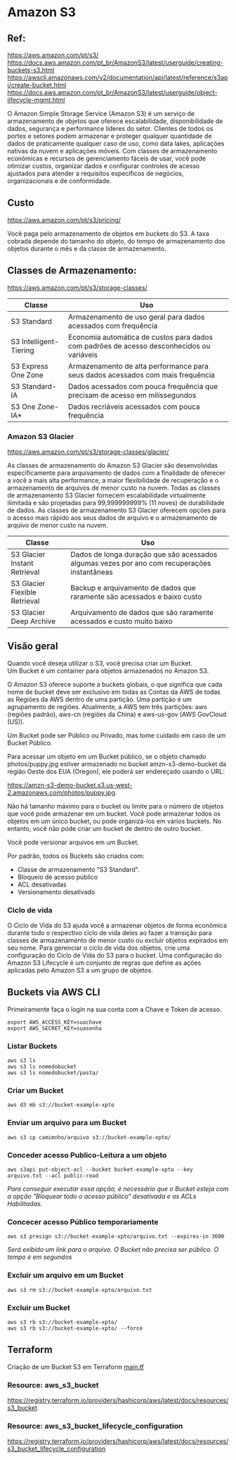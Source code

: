 # Amazon S3

## Ref:
<https://aws.amazon.com/pt/s3/>\
<https://docs.aws.amazon.com/pt_br/AmazonS3/latest/userguide/creating-buckets-s3.html>
<https://awscli.amazonaws.com/v2/documentation/api/latest/reference/s3api/create-bucket.html>
<https://docs.aws.amazon.com/pt_br/AmazonS3/latest/userguide/object-lifecycle-mgmt.html>

O Amazon Simple Storage Service (Amazon S3) é um serviço de armazenamento de objetos que oferece escalabilidade, disponibilidade de dados, segurança e performance líderes do setor. Clientes de todos os portes e setores podem armazenar e proteger qualquer quantidade de dados de praticamente qualquer caso de uso, como data lakes, aplicações nativas da nuvem e aplicações móveis. Com classes de armazenamento econômicas e recursos de gerenciamento fáceis de usar, você pode otimizar custos, organizar dados e configurar controles de acesso ajustados para atender a requisitos específicos de negócios, organizacionais e de conformidade.

## Custo
<https://aws.amazon.com/pt/s3/pricing/>

Você paga pelo armazenamento de objetos em buckets do S3. A taxa cobrada depende do tamanho do objeto, do tempo de armazenamento dos objetos durante o mês e da classe de armazenamento.

## Classes de Armazenamento:
<https://aws.amazon.com/pt/s3/storage-classes/>

| Classe | Uso |
|--------|-----|
| S3 Standard | Armazenamento de uso geral para dados acessados com frequência |
| S3 Intelligent-Tiering | Economia automática de custos para dados com padrões de acesso desconhecidos ou variáveis |
| S3 Express One Zone | Armazenamento de alta performance para seus dados acessados com mais frequência |
| S3 Standard-IA | Dados acessados com pouca frequência que precisam de acesso em milissegundos |
| S3 One Zone-IA* | Dados recriáveis acessados com pouca frequência |


### Amazon S3 Glacier
<https://aws.amazon.com/pt/s3/storage-classes/glacier/>

As classes de armazenamento do Amazon S3 Glacier são desenvolvidas especificamente para arquivamento de dados com a finalidade de oferecer a você a mais alta performance, a maior flexibilidade de recuperação e o armazenamento de arquivos de menor custo na nuvem. Todas as classes de armazenamento S3 Glacier fornecem escalabilidade virtualmente ilimitada e são projetadas para 99,999999999% (11 noves) de durabilidade de dados. As classes de armazenamento S3 Glacier oferecem opções para o acesso mais rápido aos seus dados de arquivo e o armazenamento de arquivo de menor custo na nuvem.

| Classe | Uso |
|--------|-----|
| S3 Glacier Instant Retrieval | Dados de longa duração que são acessados algumas vezes por ano com recuperações instantâneas |
| S3 Glacier Flexible Retrieval | Backup e arquivamento de dados que raramente são acessados e baixo custo |
| S3 Glacier Deep Archive | Arquivamento de dados que são raramente acessados e custo muito baixo |


## Visão geral

Quando você deseja utilizar o S3, você precisa criar um Bucket.\
Um Bucket é um container para objetos armazenados no Amazon S3.

O Amazon S3 oferece suporte a buckets globais, o que significa que cada nome de bucket deve ser exclusivo em todas as Contas da AWS de todas as Regiões da AWS dentro de uma partição. Uma partição é um agrupamento de regiões. Atualmente, a AWS tem três partições: aws (regiões padrão), aws-cn (regiões da China) e aws-us-gov (AWS GovCloud (US)).

Um Bucket pode ser Público ou Privado, mas tome cuidado em caso de um Bucket Público.

Para acessar um objeto em um Bucket público, se o objeto chamado photos/puppy.jpg estiver armazenado no bucket amzn-s3-demo-bucket da região Oeste dos EUA (Oregon), ele poderá ser endereçado usando o URL:

https://amzn-s3-demo-bucket.s3.us-west-2.amazonaws.com/photos/puppy.jpg.

Não há tamanho máximo para o bucket ou limite para o número de objetos que você pode armazenar em um bucket. Você pode armazenar todos os objetos em um único bucket, ou pode organizá-los em vários buckets. No entanto, você não pode criar um bucket de dentro de outro bucket.

Você pode versionar arquivos em um Bucket.

Por padrão, todos os Buckets são criados com:
- Classe de armazenamento "S3 Standard".
- Bloqueio de acesso público
- ACL desativadas
- Versionamento desativado


### Ciclo de vida 

O Ciclo de Vida do S3 ajuda você a armazenar objetos de forma econômica durante todo o respectivo ciclo de vida deles ao fazer a transição para classes de armazenamento de menor custo ou excluir objetos expirados em seu nome. Para gerenciar o ciclo de vida dos objetos, crie uma configuração do Ciclo de Vida do S3 para o bucket. Uma configuração do Amazon S3 Lifecycle é um conjunto de regras que define as ações aplicadas pelo Amazon S3 a um grupo de objetos.

## Buckets via AWS CLI

Primeiramente faça o login na sua conta com a Chave e Token de acesso.

```
export AWS_ACCESS_KEY=suachave
export AWS_SECRET_KEY=suasenha
```

### Listar Buckets

```
aws s3 ls
aws s3 ls nomedobucket
aws s3 ls nomedobucket/pasta/
```

### Criar um Bucket

```
aws d3 mb s3://bucket-example-xpto
```

### Enviar um arquivo para um Bucket

```
aws s3 cp camimnho/arquivo s3://bucket-example-xpto/
```

### Conceder acesso Publico-Leitura a um objeto
```
aws s3api put-object-acl --bucket bucket-example-xpto --key arquivo.txt --acl public-read
```
*Para conseguir executar essa opção, é necessário que o Bucket esteja com a opção "Bloquear todo o acesso público" desativada e as ACLs Habilitadas.*

### Concecer acesso Público temporariamente
```
aws s3 presign s3://bucket-example-xpto/arquivo.txt --expires-in 3600
```
*Será exibido um link para o arquivo. O Bucket não precisa ser público. O tempo é em segundos*

### Excluir um arquivo em um Bucket
```
aws s3 rm s3://bucket-example-xpto/arquivo.txt
```

### Excluir um Bucket
```
aws s3 rb s3://bucket-example-xpto/
aws s3 rb s3://bucket-example-xpto/ --force
```

## Terraform

Criação de um Bucket S3 em Terraform [main.tf](main.tf)


### Resource: aws_s3_bucket
<https://registry.terraform.io/providers/hashicorp/aws/latest/docs/resources/s3_bucket>

### Resource: aws_s3_bucket_lifecycle_configuration
<https://registry.terraform.io/providers/hashicorp/aws/latest/docs/resources/s3_bucket_lifecycle_configuration>